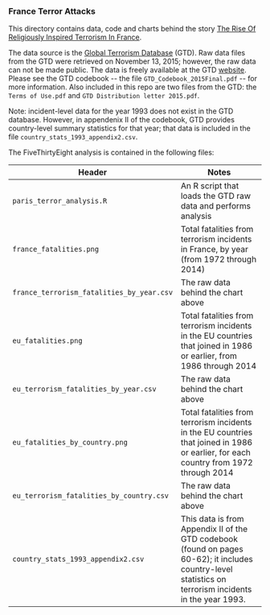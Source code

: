 ### France Terror Attacks

This directory contains data, code and charts behind the story [The Rise Of Religiously Inspired Terrorism In France](http://fivethirtyeight.com/features/the-rise-of-religiously-inspired-terrorism-in-france/).

The data source is the [Global Terrorism Database](http://www.start.umd.edu/gtd/) (GTD). Raw data files from the GTD were retrieved on November 13, 2015; however, the raw data can not be made public. The data is freely available at the GTD [website](http://www.start.umd.edu/gtd/). Please see the GTD codebook -- the file `GTD_Codebook_2015Final.pdf` -- for more information. Also included in this repo are two files from the GTD: the `Terms of Use.pdf` and `GTD Distribution letter 2015.pdf`. 

Note: incident-level data for the year 1993 does not exist in the GTD database. However, in appendenix II of the codebook, GTD provides country-level summary statistics for that year; that data is included in the file `country_stats_1993_appendix2.csv`.

The FiveThirtyEight analysis is contained in the following files:

Header | Notes
---|---------
`paris_terror_analysis.R` | An R script that loads the GTD raw data and performs analysis
`france_fatalities.png` | Total fatalities from terrorism incidents in France, by year (from 1972 through 2014)
`france_terrorism_fatalities_by_year.csv` | The raw data behind the chart above
`eu_fatalities.png` | Total fatalities from terrorism incidents in the EU countries that joined in 1986 or earlier, from 1986 through 2014
`eu_terrorism_fatalities_by_year.csv` | The raw data behind the chart above
`eu_fatalities_by_country.png` | Total fatalities from terrorism incidents in the EU countries that joined in 1986 or earlier, for each country from 1972 through 2014
`eu_terrorism_fatalities_by_country.csv` | The raw data behind the chart above
`country_stats_1993_appendix2.csv` | This data is from Appendix II of the GTD codebook (found on pages 60-62); it includes country-level statistics on terrorism incidents in the year 1993.